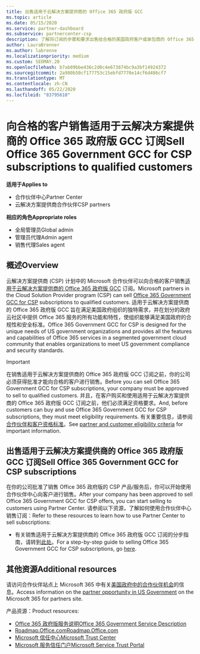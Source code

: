 ```yaml
---
title: 出售适用于云解决方案提供商的 Office 365 政府版 GCC
ms.topic: article
ms.date: 05/15/2020
ms.service: partner-dashboard
ms.subservice: partnercenter-csp
description: 了解将订阅的步骤和要求出售给合格的美国政府客户或承包商的 Office 365 政府版 GCC for CSP。
author: LauraBrenner
ms.author: labrenne
ms.localizationpriority: medium
ms.custom: SEOMAY.20
ms.openlocfilehash: b7ab89bbe436c2d0c4e673874bc9a3bf14924372
ms.sourcegitcommit: 2a980b50cf177753c15ebfd7770e14cf6d486cf7
ms.translationtype: MT
ms.contentlocale: zh-CN
ms.lasthandoff: 05/22/2020
ms.locfileid: "83795610"
---
```

# <a name="sell-office-365-government-gcc-for-csp-subscriptions-to-qualified-customers"></a><span data-ttu-id="95b59-103">向合格的客户销售适用于云解决方案提供商的 Office 365 政府版 GCC 订阅</span><span class="sxs-lookup"><span data-stu-id="95b59-103">Sell Office 365 Government GCC for CSP subscriptions to qualified customers</span></span>

<span data-ttu-id="95b59-104">**适用于**</span><span class="sxs-lookup"><span data-stu-id="95b59-104">**Applies to**</span></span>

- <span data-ttu-id="95b59-105">合作伙伴中心</span><span class="sxs-lookup"><span data-stu-id="95b59-105">Partner Center</span></span>
- <span data-ttu-id="95b59-106">云解决方案提供商合作伙伴</span><span class="sxs-lookup"><span data-stu-id="95b59-106">CSP partners</span></span>

<span data-ttu-id="95b59-107">**相应的角色**</span><span class="sxs-lookup"><span data-stu-id="95b59-107">**Appropriate roles**</span></span>

- <span data-ttu-id="95b59-108">全局管理员</span><span class="sxs-lookup"><span data-stu-id="95b59-108">Global admin</span></span>
- <span data-ttu-id="95b59-109">管理员代理</span><span class="sxs-lookup"><span data-stu-id="95b59-109">Admin agent</span></span>
- <span data-ttu-id="95b59-110">销售代理</span><span class="sxs-lookup"><span data-stu-id="95b59-110">Sales agent</span></span>

## <a name="overview"></a><span data-ttu-id="95b59-111">概述</span><span class="sxs-lookup"><span data-stu-id="95b59-111">Overview</span></span>

<span data-ttu-id="95b59-112">云解决方案提供商 (CSP) 计划中的 Microsoft 合作伙伴可以向合格的客户销售[适用于云解决方案提供商的 Office 365 政府版 GCC](https://www.microsoft.com/microsoft-365/partners/governmentforCSP) 订阅。</span><span class="sxs-lookup"><span data-stu-id="95b59-112">Microsoft partners in the Cloud Solution Provider program (CSP) can sell [Office 365 Government GCC for CSP](https://www.microsoft.com/microsoft-365/partners/governmentforCSP) subscriptions to qualified customers.</span></span> <span data-ttu-id="95b59-113">适用于云解决方案提供商的 Office 365 政府版 GCC 旨在满足美国政府组织的独特需求，并在划分的政府云社区中提供 Office 365 服务的所有功能和特性，使组织能够满足美国政府的合规性和安全标准。</span><span class="sxs-lookup"><span data-stu-id="95b59-113">Office 365 Government GCC for CSP is designed for the unique needs of US government organizations and provides all the features and capabilities of Office 365 services in a segmented government cloud community that enables organizations to meet US government compliance and security standards.</span></span> 

>[!IMPORTANT] 
><span data-ttu-id="95b59-114">在销售适用于云解决方案提供商的 Office 365 政府版 GCC 订阅之前，你的公司必须获得批准才能向合格的客户进行销售。</span><span class="sxs-lookup"><span data-stu-id="95b59-114">Before you can sell Office 365 Government GCC for CSP subscriptions, your company must be approved to sell to qualified customers.</span></span> <span data-ttu-id="95b59-115">并且，在客户购买和使用适用于云解决方案提供商的 Office 365 政府版 GCC 订阅之前，他们必须满足资格要求。</span><span class="sxs-lookup"><span data-stu-id="95b59-115">And, before customers can buy and use Office 365 Government GCC for CSP subscriptions, they must meet eligibility requirements.</span></span> <span data-ttu-id="95b59-116">有关重要信息，请参阅[合作伙伴和客户资格标准](csp-gcc-validate.md)。</span><span class="sxs-lookup"><span data-stu-id="95b59-116">See [partner and customer eligibility criteria](csp-gcc-validate.md) for important information.</span></span>


## <a name="sell-office-365-government-gcc-for-csp-subscriptions"></a><span data-ttu-id="95b59-117">出售适用于云解决方案提供商的 Office 365 政府版 GCC 订阅</span><span class="sxs-lookup"><span data-stu-id="95b59-117">Sell Office 365 Government GCC for CSP subscriptions</span></span>

<span data-ttu-id="95b59-118">在你的公司批准了销售 Office 365 政府版的 CSP 产品/服务后，你可以开始使用合作伙伴中心向客户进行销售。</span><span class="sxs-lookup"><span data-stu-id="95b59-118">After your company has been approved to sell Office 365 Government GCC for CSP offers, you can start selling to customers using Partner Center.</span></span> <span data-ttu-id="95b59-119">请参阅以下资源，了解如何使用合作伙伴中心销售订阅：</span><span class="sxs-lookup"><span data-stu-id="95b59-119">Refer to these resources to learn how to use Partner Center to sell subscriptions:</span></span> 

-   <span data-ttu-id="95b59-120">有关销售适用于云解决方案提供商的 Office 365 政府版 GCC 订阅的分步指南，请转到[此处](https://go.microsoft.com/fwlink/?linkid=2007323)。</span><span class="sxs-lookup"><span data-stu-id="95b59-120">For a step-by-step guide to selling Office 365 Government GCC for CSP subscriptions, go [here](https://go.microsoft.com/fwlink/?linkid=2007323).</span></span>  


## <a name="additional-resources"></a><span data-ttu-id="95b59-121">其他资源</span><span class="sxs-lookup"><span data-stu-id="95b59-121">Additional resources</span></span>

<span data-ttu-id="95b59-122">请访问合作伙伴站点上 Microsoft 365 中有关[美国政府中的合作伙伴机会](https://www.microsoft.com/microsoft-365/partners/governmentforCSP)的信息。</span><span class="sxs-lookup"><span data-stu-id="95b59-122">Access information on the [partner opportunity in US Government](https://www.microsoft.com/microsoft-365/partners/governmentforCSP) on the Microsoft 365 for partners site.</span></span>

<span data-ttu-id="95b59-123">产品资源：</span><span class="sxs-lookup"><span data-stu-id="95b59-123">Product resources:</span></span>

- [<span data-ttu-id="95b59-124">Office 365 政府版服务说明</span><span class="sxs-lookup"><span data-stu-id="95b59-124">Office 365 Government Service Description</span></span>](https://technet.microsoft.com/library/mt774581.aspx)
- [<span data-ttu-id="95b59-125">Roadmap.Office.com</span><span class="sxs-lookup"><span data-stu-id="95b59-125">Roadmap.Office.com</span></span>](https://products.office.com/business/office-365-roadmap)
- [<span data-ttu-id="95b59-126">Microsoft 信任中心</span><span class="sxs-lookup"><span data-stu-id="95b59-126">Microsoft Trust Center</span></span>](https://www.microsoft.com/TrustCenter/)
- [<span data-ttu-id="95b59-127">Microsoft 服务信任门户</span><span class="sxs-lookup"><span data-stu-id="95b59-127">Microsoft Service Trust Portal</span></span>](https://aka.ms/STP)

